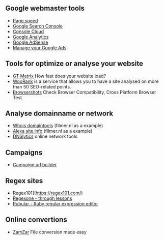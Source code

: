 ## Google webmaster tools
* [Page speed](https://developers.google.com/speed/pagespeed/insights/)
* [Google Search Console](https://search.google.com/search-console)
* [Console Cloud](https://console.cloud.google.com/)
* [Google Analytics](https://analytics.google.com/analytics/web)
* [Google AdSense](https://www.google.com/adsense/)
* [Manage your Google Ads](https://marketingplatform.google.com/)


## Tools for optimize or analyse your website
* [GT Metrix](https://gtmetrix.com/) How fast does your website load?
* [WooRank](http://www.woorank.com) is a service that allows you to have a site analysed on more than 50 SEO-related points.
* [Browsershots](http://browsershots.org/) Check Browser Compatibility, Cross Platform Browser Test

## Analyse domainname or network
* [Whois domaintools](http://whois.domaintools.com/filmer.nl) (filmer.nl as a example)
* [Alexa site info](http://www.alexa.com/siteinfo/filmer.nl) (filmer.nl as a example)
* [DNSlytics](https://dnslytics.com/tools) online network tools

## Campaigns
* [Campaign url builder](https://ga-dev-tools.appspot.com/campaign-url-builder/)

## Regex sites
* Regex101](https://regex101.com/)
* [Regexone - through lessons](http://regexone.com)
* [Rubular - Ruby regular expression editor](http://rubular.com/)


## Online convertions
* [ZamZar](https://www.zamzar.com/) File conversion made easy

